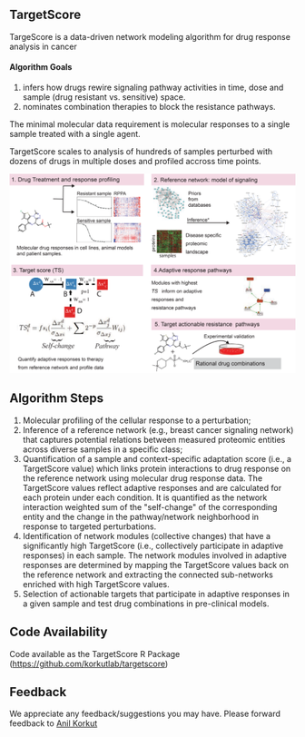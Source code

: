 ## TargetScore 

TargeScore is a data-driven network modeling algorithm for drug response analysis in cancer

#### Algorithm Goals
1. infers how drugs rewire signaling pathway activities in time, dose and sample (drug resistant vs. sensitive) space.
2. nominates combination therapies to block the resistance pathways. 

The minimal molecular data requirement is molecular responses to a single sample treated with a single agent. 

TargetScore scales to analysis of hundreds of samples perturbed with dozens of drugs in multiple doses and profiled accross time points.

<img src="TS_figure.png" alt="TargetScore Overview" width="1024" />

## Algorithm Steps
1. Molecular profiling of the cellular response to a perturbation; 
2. Inference of a reference network (e.g., breast cancer signaling network) that captures potential relations between measured proteomic entities across diverse samples in a specific class; 
3. Quantification of a sample and context-specific adaptation score (i.e., a TargetScore value) which links protein interactions to drug response on the reference network using molecular drug response data. The TargetScore values reflect adaptive responses and are calculated for each protein under each condition. It is quantified as the network interaction weighted sum of the "self-change" of the corresponding entity and the change in the pathway/network neighborhood in response to targeted perturbations. 
4. Identification of network modules (collective changes) that have a significantly high TargetScore (i.e., collectively participate in adaptive responses) in each sample. The network modules involved in adaptive responses are determined by mapping the TargetScore values back on the reference network and extracting the connected sub-networks enriched with high TargetScore values. 
5. Selection of actionable targets that participate in adaptive responses in a given sample and test drug combinations in pre-clinical models. 

## Code Availability
Code available as the TargetScore R Package (https://github.com/korkutlab/targetscore)

## Feedback
We appreciate any feedback/suggestions you may have. Please forward feedback to [Anil Korkut](mailto:akorkut@mdanderson.org)
